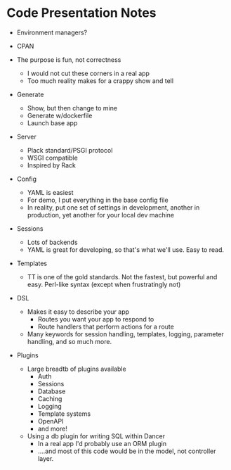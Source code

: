# Code Presentation Notes

- Environment managers?
- CPAN

- The purpose is fun, not correctness
    - I would not cut these corners in a real app
    - Too much reality makes for a crappy show and tell

- Generate
    - Show, but then change to mine
    - Generate w/dockerfile
    - Launch base app

- Server
    - Plack standard/PSGI protocol
    - WSGI compatible
    - Inspired by Rack

- Config
    - YAML is easiest
    - For demo, I put everything in the base config file
    - In reality, put one set of settings in development, another in
      production, yet another for your local dev machine

- Sessions
    - Lots of backends
    - YAML is great for developing, so that's what we'll use. Easy to
      read.

- Templates
    - TT is one of the gold standards. Not the fastest, but powerful and
      easy. Perl-like syntax (except when frustratingly not)

- DSL
    - Makes it easy to describe your app
        - Routes you want your app to respond to
        - Route handlers that perform actions for a route
    - Many keywords for session handling, templates, logging, parameter
      handling, and so much more.

- Plugins
    - Large breadtb of plugins available
        - Auth
        - Sessions
        - Database
        - Caching
        - Logging
        - Template systems
        - OpenAPI
        - and more!
    - Using a db plugin for writing SQL within Dancer
        - In a real app I'd probably use an ORM plugin
        - ....and most of this code would be in the model, not
          controller layer.

